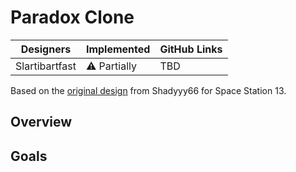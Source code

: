 # Paradox Clone

| Designers | Implemented | GitHub Links |
|---|---|---|
| Slartibartfast | :warning: Partially | TBD |

Based on the [original design](https://github.com/tgstation/tgstation/pull/71141) from Shadyyy66 for Space Station 13.

## Overview

## Goals
